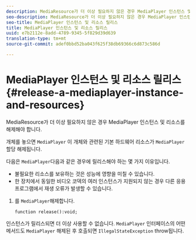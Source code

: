 ```yaml
---
description: MediaResource가 더 이상 필요하지 않은 경우 MediaPlayer 인스턴스 및 리소스를 해제해야 합니다.
seo-description: MediaResource가 더 이상 필요하지 않은 경우 MediaPlayer 인스턴스 및 리소스를 해제해야 합니다.
seo-title: MediaPlayer 인스턴스 및 리소스 릴리스
title: MediaPlayer 인스턴스 및 리소스 릴리스
uuid: e7b2112e-8add-4789-9345-5f829d39d639
translation-type: tm+mt
source-git-commit: adef0bbd52ba043f625f38db69366c6d873c586d

---
```



# MediaPlayer 인스턴스 및 리소스 릴리스{#release-a-mediaplayer-instance-and-resources}

MediaResource가 더 이상 필요하지 않은 경우 MediaPlayer 인스턴스 및 리소스를 해제해야 합니다.

개체를 놓으면 `MediaPlayer` 이 개체와 관련된 기본 하드웨어 리소스가 `MediaPlayer` 할당 해제됩니다.

다음은 `MediaPlayer`다음과 같은 경우에 릴리스해야 하는 몇 가지 이유입니다.

* 불필요한 리소스를 보유하는 것은 성능에 영향을 미칠 수 있습니다.
* 한 장치에서 동일한 비디오 코덱의 여러 인스턴스가 지원되지 않는 경우 다른 응용 프로그램에서 재생 오류가 발생할 수 있습니다.

1. 를 `MediaPlayer`해제합니다.

   ```
   function release():void;
   ```

인스턴스가 릴리스되면 더 이상 사용할 수 없습니다. `MediaPlayer` 인터페이스의 어떤 메서드도 `MediaPlayer` 해제된 후 호출되면 `IllegalStateException` throw됩니다.